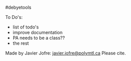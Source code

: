 #debyetools

To Do's:
- list of todo's
- improve documentation
- PA needs to be a class??
- the rest

Made by Javier Jofre: javier.jofre@polymtl.ca
Please cite.
